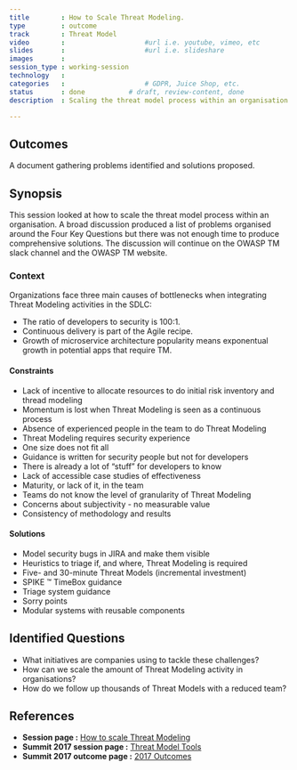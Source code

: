 ```yaml
---
title        : How to Scale Threat Modeling.
type         : outcome
track        : Threat Model
video        :                    #url i.e. youtube, vimeo, etc
slides       :                    #url i.e. slideshare
images       :
session_type : working-session
technology   :
categories   :                    # GDPR, Juice Shop, etc.
status       : done           # draft, review-content, done
description  : Scaling the threat model process within an organisation

---
```


## Outcomes
A document gathering problems identified and solutions proposed.

## Synopsis 
This session looked at how to scale the threat model process within an organisation. A broad discussion produced a list of problems organised around the Four Key Questions but there was not enough time to produce comprehensive solutions. The discussion will continue on the OWASP TM slack channel and the OWASP TM website.

### Context
Organizations face three main causes of bottlenecks when integrating Threat Modeling activities in the SDLC:

- The ratio of developers to security is 100:1.
- Continuous delivery is part of the Agile recipe. 
- Growth of microservice architecture popularity means exponentual growth in potential apps that require TM.
 
#### Constraints

- Lack of incentive to allocate resources to do initial risk inventory and thread modeling
- Momentum is lost when Threat Modeling is seen as a continuous process
- Absence of experienced people in the team to do Threat Modeling
- Threat Modeling requires security experience
- One size does not fit all
- Guidance is written for security people but not for developers
- There is already a lot of “stuff” for developers to know
- Lack of accessible case studies of effectiveness
- Maturity, or lack of it, in the team
- Teams do not know the level of granularity of Threat Modeling
- Concerns about subjectivity - no measurable value
- Consistency of methodology and results
 
#### Solutions

- Model security bugs in JIRA and make them visible
- Heuristics to triage if, and where, Threat Modeling is required
- Five- and 30-minute Threat Models (incremental investment)
- SPIKE ™ TimeBox guidance
- Triage system guidance 
- Sorry points
- Modular systems with reusable components

## Identified Questions

- What initiatives are companies using to tackle these challenges? 
- How can we scale the amount of Threat Modeling activity in organisations? 
- How do we follow up thousands of Threat Models with a reduced team?

## References
- **Session page :** [How to scale Threat Modeling](https://open-security-summit.org/tracks/threat-model/working-sessions/tm-scale-threat-modeling/)
- **Summit 2017 session page :** [Threat Model Tools](https://owaspsummit.org/Working-Sessions/Threat-Model/Threat-Modeling-Tools.html)
- **Summit 2017 outcome page :** [2017 Outcomes](https://owaspsummit.org/Outcomes/)
